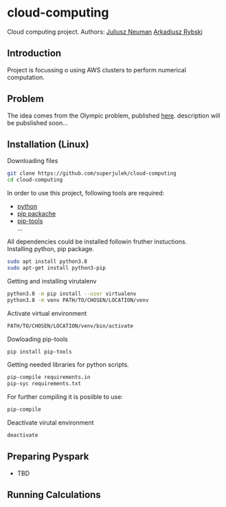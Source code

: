 # cloud-computing
Cloud computing project. Authors: [Juliusz Neuman](https://github.com/superjulek) [Arkadiusz Rybski](https://github.com/arybs)

## Introduction

Project is focussing o using AWS clusters to perform numerical computation.

## Problem
The idea comes from the Olympic problem, published [here](http://www.kgof.edu.pl/archiwum/69/of69-1-2.pdf). 
description will be pubslished soon...

## Installation (Linux)
Downloading files
```bash
git clone https://github.com/superjulek/cloud-computing 
cd cloud-computing
```

In order to use this project, following tools are required:
* [python](https://www.python.org/)
* [pip packache](https://packages.debian.org/stable/python-pip)
* [pip-tools](https://pypi.org/project/pip-tools/1.8.0/)
</br>...

All dependencies could be installed followin fruther instuctions. </br>
Installing python, pip package.
```bash
sudo apt install python3.8
sudo apt-get install python3-pip
```
Getting and installing virutalenv
```bash
python3.8 -m pip install --user virtualenv
python3.8 -m venv PATH/TO/CHOSEN/LOCATION/venv
```
Activate virtual environment
```bash
PATH/TO/CHOSEN/LOCATION/venv/bin/activate
```
Dowloading pip-tools
```bash
pip install pip-tools
```
Getting needed libraries for python scripts.
```bash
pip-compile requirements.in
pip-syc requirements.txt
```
For further compiling it is posiible to use:
```bash
pip-compile
```
Deactivate virutal environment
```bash
deactivate
```

## Preparing Pyspark

* TBD


## Running Calculations